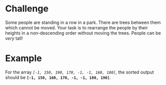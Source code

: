 # Challenge
Some people are standing in a row in a park.
There are trees between them which cannot be moved.
Your task is to rearrange the people by their heights in a non-descending order without moving the trees.
People can be *very* tall!

# Example
For the array *`[-1, 150, 190, 170, -1, -1, 160, 180]`*, the sorted output should be **`[-1, 150, 160, 170, -1, -1, 180, 190]`**.
